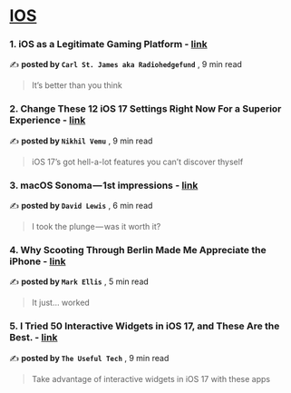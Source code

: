 
<h1><a href=https://medium.com/tag/ios/recommended target="_blank" rel="noopener noreferrer">IOS</a></h1>
<h3>1. iOS as a Legitimate Gaming Platform - <a href=https://medium.com/@carlst-james/ios-as-a-legitimate-gaming-platform-45ed036d8013?source=tag_recommended_feed---------0-107----------ios----------091f7031_e0c4_43b2_a18f_12dae97e275c------- target="_blank" rel="noopener noreferrer">link</a></h3>

✍️ **posted by `Carl St. James aka Radiohedgefund`** <date> , 9 min read</date>

<blockquote>It’s better than you think</blockquote>

<h3>2. Change These 12 iOS 17 Settings Right Now For a Superior Experience - <a href=https://medium.com/macoclock/change-these-12-ios-17-settings-right-now-for-a-superior-experience-8f43e28a10ab?source=tag_recommended_feed---------1-85----------ios----------091f7031_e0c4_43b2_a18f_12dae97e275c------- target="_blank" rel="noopener noreferrer">link</a></h3>

✍️ **posted by `Nikhil Vemu`** <date> , 9 min read</date>

<blockquote>iOS 17’s got hell-a-lot features you can’t discover thyself</blockquote>

<h3>3. macOS Sonoma — 1st impressions - <a href=https://medium.com/macoclock/macos-sonoma-1st-impressions-e26f58e345c1?source=tag_recommended_feed---------2-84----------ios----------091f7031_e0c4_43b2_a18f_12dae97e275c------- target="_blank" rel="noopener noreferrer">link</a></h3>

✍️ **posted by `David Lewis`** <date> , 6 min read</date>

<blockquote>I took the plunge — was it worth it?</blockquote>

<h3>4. Why Scooting Through Berlin Made Me Appreciate the iPhone - <a href=https://medium.com/macoclock/why-scooting-through-berlin-made-me-appreciate-the-iphone-afbb7dc9ed7c?source=tag_recommended_feed---------3-107----------ios----------091f7031_e0c4_43b2_a18f_12dae97e275c------- target="_blank" rel="noopener noreferrer">link</a></h3>

✍️ **posted by `Mark Ellis`** <date> , 5 min read</date>

<blockquote>It just… worked</blockquote>

<h3>5. I Tried 50 Interactive Widgets in iOS 17, and These Are the Best. - <a href=https://medium.com/macoclock/i-tried-50-interactive-widgets-in-ios-17-and-these-are-the-best-e4a4d5dd7486?source=tag_recommended_feed---------4-85----------ios----------091f7031_e0c4_43b2_a18f_12dae97e275c------- target="_blank" rel="noopener noreferrer">link</a></h3>

✍️ **posted by `The Useful Tech`** <date> , 9 min read</date>

<blockquote>Take advantage of interactive widgets in iOS 17 with these apps</blockquote>

